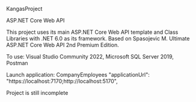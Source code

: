 KangasProject

ASP.NET Core Web API

This project uses its main ASP.NET Core Web API template and Class Libraries with .NET 6.0 as its framework. Based on Spasojevic M. Ultimate ASP.NET Core Web API 2nd Premium Edition.

To use: Visual Studio Community 2022, Microsoft SQL Server 2019, Postman

Launch application: CompanyEmployees "applicationUrl": "https://localhost:7170;http://localhost:5170",

Project is still incomplete

